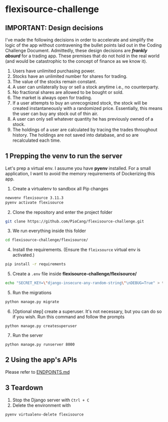 # flexisource-challenge

## IMPORTANT: Design decisions
I've made the following decisions in order to accelerate and simplify the logic
of the app without contravening the bullet points laid out in the Coding Challenge
Document. Admittedly, these design decisions are ***frankly absurd*** for a
trading app. These premises that do not hold in the real world (and would be
catastrophic to the concept of finance as we know it).

1. Users have unlimited purchasing power.
2. Stocks have an unlimited number for shares for trading.
3. The value of the stocks remain constant.
4. A user can unilaterally buy or sell a stock anytime i.e., no counterparty.
5. No fractional shares are allowed to be bought or sold.
6. The market is always open for trading.
7. If a user attempts to buy an unrecognized stock, the stock will be created instantaneously with a randomized price. Essentially, this means the user can buy any stock out of thin air.
8. A user can only sell whatever quantity he has previously owned of a stock.
9. The holdings of a user are calculated by tracing the trades throughout history. The holdings are not saved into database, and so are recalculated each time.


## 1 Prepping the venv to run the server
Let's prep a virtual env. I assume you have **pyenv** installed.
For a small application, I want to avoid the memory requirements of Dockerizing
this app.

1. Create a virtualenv to sandbox all Pip changes
```bash
newvenv flexisource 3.11.3
pyenv activate flexisource
```

2. Clone the repository and enter the project folder
```bash
git clone https://github.com/PioCang/flexisource-challenge.git
```

3. We run everything inside this folder
```bash
cd flexisource-challenge/flexisource/
```

4. Install the requirements. (Ensure the `fleixsource` virtual env is activated.)
```bash
pip install -r requirements
```

5. Create a `.env` file inside **flexisource-challenge/flexisource/**
```bash
echo "SECRET_KEY=\"django-insecure-any-random-string\"\nDEBUG=True" > test
```

5. Run the migrations
```bash
python manage.py migrate
```

6. [Optional step] create a superuser. It's not necessary, but you can do so if you wish.
Run this command and follow the prompts
```
python manage.py createsuperuser
```

7. Run the server
```
python manage.py runserver 8000
```


## 2 Using the app's APIs
Please refer to [ENDPOINTS.md](./ENDPOINTS.md)


## 3 Teardown
1. Stop the Django server with `Ctrl + C`
2. Delete the environment with
```
pyenv virtualenv-delete flexisource
```
